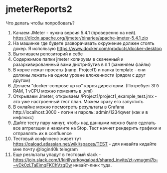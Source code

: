 # jmeterReports2
Что делать чтобы попробовать? 
1. Качаем JMeter - нужна версия 5.4.1 (проверенно на ней). https://dlcdn.apache.org//jmeter/binaries/apache-jmeter-5.4.1.zip
2. На машинке где будете разворачивать окружение должен стоять докер. Я использую https://www.docker.com/products/docker-desktop
3. Вытягиваем репозиторий к себе
4. Содержимое папки jmeter копируем в скаченный и разархивированнный вами дистрибутив в п.1 (заменяем файлы)
5. В корне лежат проекты (напр. Project1) и папка template - они должны лежать на одном уровне вложенности (рядом с друг другом)
6. Делаем "docker-compose up из" корня директории. (Потребует 3Гб RAM, 1 vCPU можно поменять в .yml)
7. Открываем Jmeter, открываем /Project1/project1_example_test.jmx - это уже настроенный тест план. Можем сразу его запустить
8. В онлайне можно посмотреть результаты в Grafana http://localhost:3000 - логин и пароль: admin/1234qwer (как и в инфлюкс)
9. Дайте тесту пару минут, чтобы над данными можно было сделать все аггрегации и нажмите на Stop. Тест начнет рендерить графики и отправлять их в confluence
10. Тестовый конфлюенс живет тут https://qaload.atlassian.net/wiki/spaces/TEST - для инвайта кидайте мне почту @login40k telegram
11. Еще резльтаты упадут в тестовый slack - https://join.slack.com/t/kirillyurkovqaload/shared_invite/zt-vmugmi7b-~vDk0zLTaEimqFKChVzqDw инвайт-линк туда.

